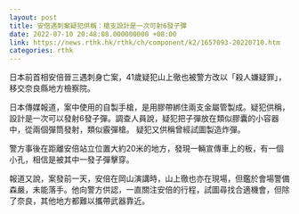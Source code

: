 ```yaml
---
layout: post
title: 安倍遇刺案疑犯供稱：槍支設計是一次可射6發子彈
date: 2022-07-10 20:48:08.000000000 +08:00
link: https://news.rthk.hk/rthk/ch/component/k2/1657093-20220710.htm
categories: rthk
---
```


日本前首相安倍晉三遇刺身亡案，41歲疑犯山上徹也被警方改以「殺人嫌疑罪」，移交奈良縣地方檢察院。

日本傳媒報道，案中使用的自製手槍，是用膠帶綁住兩支金屬管製成。疑犯供稱，設計是一次可以發射6發子彈。調查人員說，疑犯把子彈放在類似膠囊的小容器中，從兩個彈筒發射，類似霰彈槍。 疑犯又供稱曾經試圖製造炸彈。

警方事後在距離安倍站立位置大約20米的地方，發現一輛宣傳車上的板，有一個小孔，相信是被其中一發子彈擊穿。

報道又說，案發前一天，安倍在岡山演講時，山上徹也亦在現場，但鑑於會場警備森嚴，未能落手。他向警方供認，一直關注安倍的行程，試圖尋找合適機會，但除了奈良，其他地方都難以攜帶武器靠近。
